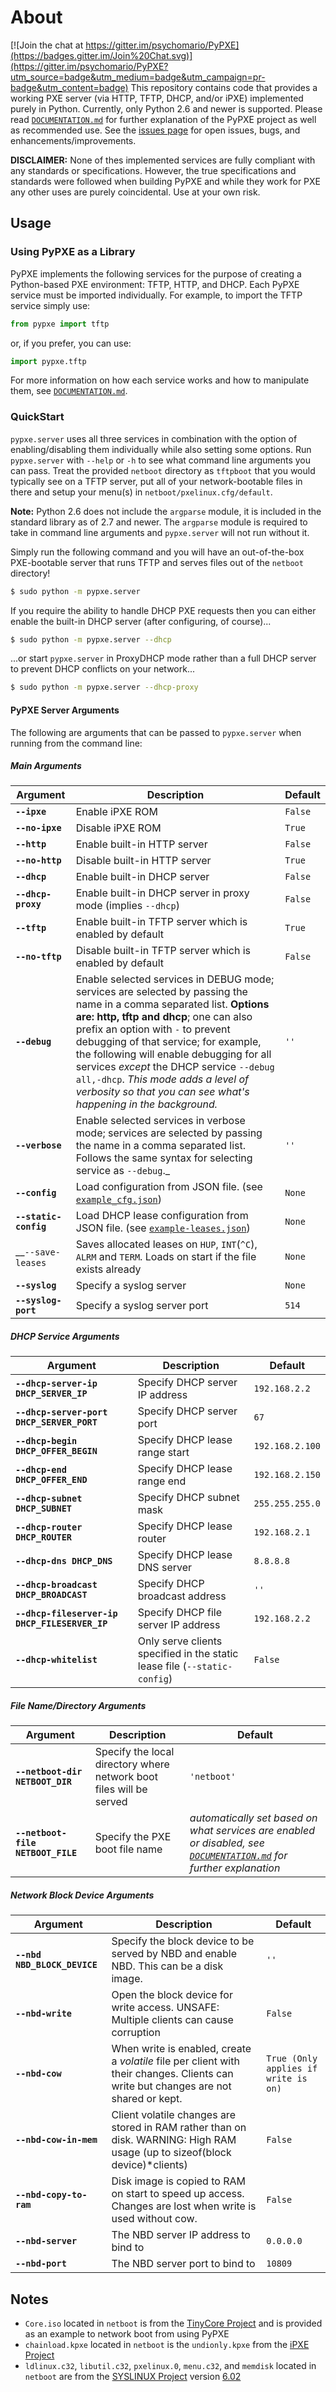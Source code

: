 # About

[![Join the chat at https://gitter.im/psychomario/PyPXE](https://badges.gitter.im/Join%20Chat.svg)](https://gitter.im/psychomario/PyPXE?utm_source=badge&utm_medium=badge&utm_campaign=pr-badge&utm_content=badge)
This repository contains code that provides a working PXE server (via HTTP, TFTP, DHCP, and/or iPXE) implemented purely in Python. Currently, only Python 2.6 and newer is supported. Please read [`DOCUMENTATION.md`](DOCUMENTATION.md) for further explanation of the PyPXE project as well as recommended use. See the [issues page](https://github.com/psychomario/PyPXE/issues) for open issues, bugs, and enhancements/improvements.

**DISCLAIMER:** None of thes implemented services are fully compliant with any standards or specifications. However, the true specifications and standards were followed when building PyPXE and while they work for PXE any other uses are purely coincidental. Use at your own risk.

## Usage

### Using PyPXE as a Library
PyPXE implements the following services for the purpose of creating a Python-based PXE environment: TFTP, HTTP, and DHCP. Each PyPXE service must be imported individually. For example, to import the TFTP service simply use:
```python
from pypxe import tftp
```
or, if you prefer, you can use:
```python
import pypxe.tftp
```
For more information on how each service works and how to manipulate them, see  [`DOCUMENTATION.md`](DOCUMENTATION.md).

### QuickStart
`pypxe.server` uses all three services in combination with the option of enabling/disabling them individually while also setting some options. Run `pypxe.server` with `--help` or `-h` to see what command line arguments you can pass. Treat the provided `netboot` directory as `tftpboot` that you would typically see on a TFTP server, put all of your network-bootable files in there and setup your menu(s) in `netboot/pxelinux.cfg/default`.

**Note:** Python 2.6 does not include the `argparse` module, it is included in the standard library as of 2.7 and newer. The `argparse` module is required to take in command line arguments and `pypxe.server` will not run without it.

Simply run the following command and you will have an out-of-the-box PXE-bootable server that runs TFTP and serves files out of the `netboot` directory!
```bash
$ sudo python -m pypxe.server
```
If you require the ability to handle DHCP PXE requests then you can either enable the built-in DHCP server (after configuring, of course)...
```bash
$ sudo python -m pypxe.server --dhcp
```
...or start `pypxe.server` in ProxyDHCP mode rather than a full DHCP server to prevent DHCP conflicts on your network...
```bash
$ sudo python -m pypxe.server --dhcp-proxy
```

#### PyPXE Server Arguments

The following are arguments that can be passed to `pypxe.server` when running from the command line:

##### Main Arguments

|Argument|Description|Default|
|---|---|---|
|__`--ipxe`__|Enable iPXE ROM|`False`|
|__`--no-ipxe`__|Disable iPXE ROM|`True`|
|__`--http`__|Enable built-in HTTP server|`False`|
|__`--no-http`__|Disable built-in HTTP server|`True`|
|__`--dhcp`__|Enable built-in DHCP server|`False`|
|__`--dhcp-proxy`__|Enable built-in DHCP server in proxy mode (implies `--dhcp`)|`False`|
|__`--tftp`__|Enable built-in TFTP server which is enabled by default|`True`|
|__`--no-tftp`__|Disable built-in TFTP server which is enabled by default|`False`|
|__`--debug`__|Enable selected services in DEBUG mode; services are selected by passing the name in a comma separated list. **Options are: http, tftp and dhcp**; one can also prefix an option with `-` to prevent debugging of that service; for example, the following will enable debugging for all services _except_ the DHCP service `--debug all,-dhcp`. _This mode adds a level of verbosity so that you can see what's happening in the background._|`''`|
|__`--verbose`__|Enable selected services in verbose mode; services are selected by passing the name in a comma separated list. Follows the same syntax for selecting service as `--debug`._|`''`|
|__`--config`__|Load configuration from JSON file. (see [`example_cfg.json`](example_cfg.json))|`None`|
|__`--static-config`__|Load DHCP lease configuration from JSON file. (see [`example-leases.json`](example-leases.json))|`None`|
|__`--save-leases`|Saves allocated leases on `HUP`, `INT`(`^C`), `ALRM` and `TERM`. Loads on start if the file exists already|`None`|
|__`--syslog`__|Specify a syslog server|`None`|
|__`--syslog-port`__|Specify a syslog server port|`514`|


##### DHCP Service Arguments

|Argument|Description|Default|
|---|---|---|
|__`--dhcp-server-ip DHCP_SERVER_IP`__|Specify DHCP server IP address|`192.168.2.2`|
|__`--dhcp-server-port DHCP_SERVER_PORT`__|Specify DHCP server port|`67`|
|__`--dhcp-begin DHCP_OFFER_BEGIN`__|Specify DHCP lease range start|`192.168.2.100`|
|__`--dhcp-end DHCP_OFFER_END`__|Specify DHCP lease range end|`192.168.2.150`|
|__`--dhcp-subnet DHCP_SUBNET`__|Specify DHCP subnet mask|`255.255.255.0`|
| __`--dhcp-router DHCP_ROUTER`__|Specify DHCP lease router|`192.168.2.1`|
|__`--dhcp-dns DHCP_DNS`__|Specify DHCP lease DNS server|`8.8.8.8`|
|__`--dhcp-broadcast DHCP_BROADCAST`__|Specify DHCP broadcast address|`''`|
|__`--dhcp-fileserver-ip DHCP_FILESERVER_IP`__|Specify DHCP file server IP address|`192.168.2.2`|
|__`--dhcp-whitelist`__|Only serve clients specified in the static lease file (`--static-config`)|`False`|


##### File Name/Directory Arguments

|Argument|Description|Default|
|---|---|---|
|__`--netboot-dir NETBOOT_DIR`__|Specify the local directory where network boot files will be served|`'netboot'`|
|__`--netboot-file NETBOOT_FILE`__|Specify the PXE boot file name|_automatically set based on what services are enabled or disabled, see [`DOCUMENTATION.md`](DOCUMENTATION.md) for further explanation_|


##### Network Block Device Arguments
|Argument|Description|Default|
|---|---|---|
|__`--nbd NBD_BLOCK_DEVICE`__|Specify the block device to be served by NBD and enable NBD. This can be a disk image.|`''`|
|__`--nbd-write`__|Open the block device for write access. UNSAFE: Multiple clients can cause corruption|`False`|
|__`--nbd-cow`__|When write is enabled, create a *volatile* file per client with their changes. Clients can write but changes are not shared or kept.|`True (Only applies if write is on)`|
|__`--nbd-cow-in-mem`__|Client volatile changes are stored in RAM rather than on disk. WARNING: High RAM usage (up to sizeof(block device)*clients)|`False`|
|__`--nbd-copy-to-ram`__|Disk image is copied to RAM on start to speed up access. Changes are lost when write is used without cow.|`False`|
|__`--nbd-server`__|The NBD server IP address to bind to|`0.0.0.0`|
|__`--nbd-port`__|The NBD server port to bind to|`10809`|


## Notes
* `Core.iso` located in `netboot` is from the [TinyCore Project](http://distro.ibiblio.org/tinycorelinux/) and is provided as an example to network boot from using PyPXE
* `chainload.kpxe` located in `netboot` is the `undionly.kpxe` from the [iPXE Project](http://ipxe.org/)
* `ldlinux.c32`, `libutil.c32`, `pxelinux.0`, `menu.c32`, and `memdisk` located in `netboot` are from the [SYSLINUX Project](http://www.syslinux.org/) version [6.02](http://www.syslinux.org/wiki/index.php/Syslinux_6_Changelog#Changes_in_6.02)

